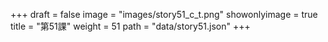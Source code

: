 +++
draft = false 
image = "images/story51_c_t.png" 
showonlyimage = true 
title = "第51課" 
weight = 51 
path = "data/story51.json" 
+++
